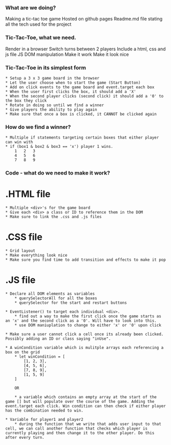 ### What are we doing?

Making a tic-tac toe game
Hosted on github pages
Readme.md file stating all the tech used for the project

### Tic-Tac-Toe, what we need.

Render in a browser
Switch turns between 2 players
Include a html, css and js file
JS DOM manipulation
Make it work
Make it look nice

### Tic-Tac-Toe in its simplest form

    * Setup a 3 x 3 game board in the browser
    * Let the user choose when to start the game (Start Button)
    * Add on click events to the game board and event.target each box
    * When the user first clicks the box, it should add a 'X'
    * When the second player clicks (second click) it should add a '0' to the box they click
    * Rotate in doing so until we find a winner
    * Give players the ability to play again
    * Make sure that once a box is clicked, it CANNOT be clicked again

### How do we find a winner?

    * Multiple if statements targeting certain boxes that either player can win with
    * if (box1 & box2 & box3 == 'x') player 1 wins.
        1   2   3
        4   5   6
        7   8   9

### Code - what do we need to make it work?

# .HTML file

    * Multiple <div>'s for the game board
    * Give each <div> a class or ID to reference them in the DOM
    * Make sure to link the .css and .js files

# .CSS file

    * Grid layout
    * Make everything look nice
    * Make sure you find time to add transition and effects to make it pop

# .JS file

    * Declare all DOM elements as variables
        * querySelectorAll for all the boxes
        * querySelector for the start and restart buttons

    * EventListener() to target each individual <div>.
        * find out a way to make the first click once the game starts as an 'x' and the second click as a '0'. Will have to look into this.
        * use DOM maniuplation to change to either 'x' or '0' upon click

    * Make sure a user cannot click a cell once its already been clicked. Possibly adding an ID or class saying "inUse".

    * A winCondition variable which is mulitple arrays each referencing a box on the grid
        * let winCondition = [
            [1, 2, 3],
            [4, 5, 6],
            [7, 8, 9],
            [1, 5, 9]
        ]

        OR

        * a variable which contains an empty array at the start of the game [] but will populate over the course of the game. Adding the event.target each click. Win condition can then check if either player has the combination needed to win.

    * Variable for player1 and player2
        * during the function that we write that adds user input to that cell, we can call another function that checks which player is currently playing and then change it to the other player. Do this after every turn.
